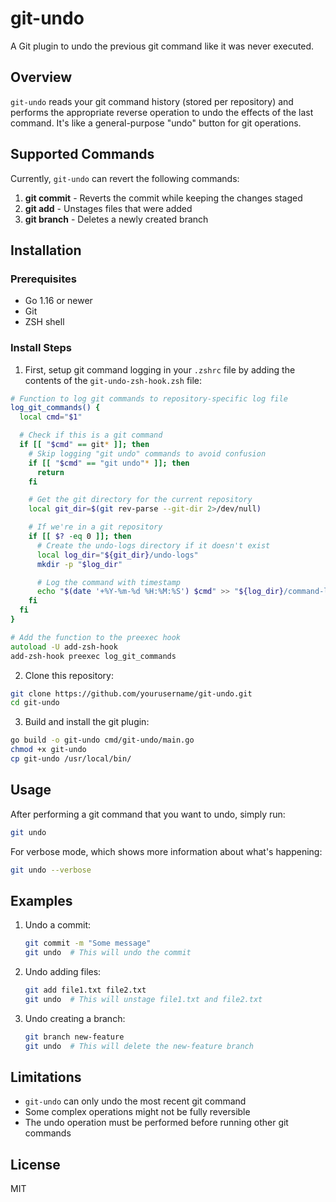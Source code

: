 # git-undo

A Git plugin to undo the previous git command like it was never executed.

## Overview

`git-undo` reads your git command history (stored per repository) and performs the appropriate reverse operation to undo the effects of the last command. It's like a general-purpose "undo" button for git operations.

## Supported Commands

Currently, `git-undo` can revert the following commands:

1. **git commit** - Reverts the commit while keeping the changes staged
2. **git add** - Unstages files that were added
3. **git branch** - Deletes a newly created branch

## Installation

### Prerequisites

- Go 1.16 or newer
- Git
- ZSH shell

### Install Steps

1. First, setup git command logging in your `.zshrc` file by adding the contents of the `git-undo-zsh-hook.zsh` file:

  ```zsh
  # Function to log git commands to repository-specific log file
  log_git_commands() {
    local cmd="$1"

    # Check if this is a git command
    if [[ "$cmd" == git* ]]; then
      # Skip logging "git undo" commands to avoid confusion
      if [[ "$cmd" == "git undo"* ]]; then
        return
      fi

      # Get the git directory for the current repository
      local git_dir=$(git rev-parse --git-dir 2>/dev/null)

      # If we're in a git repository
      if [[ $? -eq 0 ]]; then
        # Create the undo-logs directory if it doesn't exist
        local log_dir="${git_dir}/undo-logs"
        mkdir -p "$log_dir"

        # Log the command with timestamp
        echo "$(date '+%Y-%m-%d %H:%M:%S') $cmd" >> "${log_dir}/command-log.txt"
      fi
    fi
  }

  # Add the function to the preexec hook
  autoload -U add-zsh-hook
  add-zsh-hook preexec log_git_commands
  ```

2. Clone this repository:

  ```bash
  git clone https://github.com/yourusername/git-undo.git
  cd git-undo
  ```

3. Build and install the git plugin:

  ```bash
  go build -o git-undo cmd/git-undo/main.go
  chmod +x git-undo
  cp git-undo /usr/local/bin/
  ```

## Usage

After performing a git command that you want to undo, simply run:

```bash
git undo
```

For verbose mode, which shows more information about what's happening:

```bash
git undo --verbose
```

## Examples

1. Undo a commit:

   ```bash
   git commit -m "Some message"
   git undo  # This will undo the commit
   ```

2. Undo adding files:

   ```bash
   git add file1.txt file2.txt
   git undo  # This will unstage file1.txt and file2.txt
   ```

3. Undo creating a branch:

   ```bash
   git branch new-feature
   git undo  # This will delete the new-feature branch
   ```

## Limitations

- `git-undo` can only undo the most recent git command
- Some complex operations might not be fully reversible
- The undo operation must be performed before running other git commands

## License

MIT

